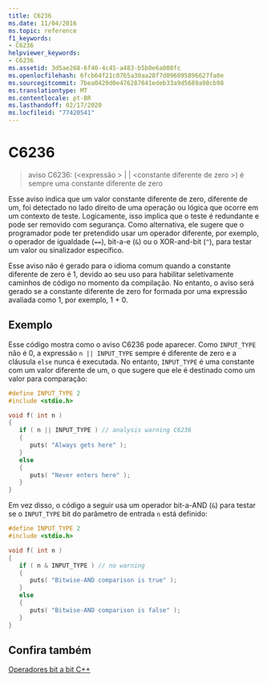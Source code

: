 ```yaml
---
title: C6236
ms.date: 11/04/2016
ms.topic: reference
f1_keywords:
- C6236
helpviewer_keywords:
- C6236
ms.assetid: 3d5ae268-6f40-4c45-a483-b5b0e6a808fc
ms.openlocfilehash: 6fcb64f21c0765a30aa28f7d096095896627fa0e
ms.sourcegitcommit: 7bea0420d0e476287641edeb33a9d5689a98cb98
ms.translationtype: MT
ms.contentlocale: pt-BR
ms.lasthandoff: 02/17/2020
ms.locfileid: "77420541"
---
```

# <a name="c6236"></a>C6236

> aviso C6236: (\<expressão > &#124; &#124; \<constante diferente de zero >) é sempre uma constante diferente de zero

Esse aviso indica que um valor constante diferente de zero, diferente de um, foi detectado no lado direito de uma operação ou lógica que ocorre em um contexto de teste. Logicamente, isso implica que o teste é redundante e pode ser removido com segurança. Como alternativa, ele sugere que o programador pode ter pretendido usar um operador diferente, por exemplo, o operador de igualdade (`==`), bit-a-e (`&`) ou o XOR-and-bit (`^`), para testar um valor ou sinalizador específico.

Esse aviso não é gerado para o idioma comum quando a constante diferente de zero é 1, devido ao seu uso para habilitar seletivamente caminhos de código no momento da compilação. No entanto, o aviso será gerado se a constante diferente de zero for formada por uma expressão avaliada como 1, por exemplo, 1 + 0.

## <a name="example"></a>Exemplo

Esse código mostra como o aviso C6236 pode aparecer. Como `INPUT_TYPE` não é 0, a expressão `n || INPUT_TYPE` sempre é diferente de zero e a cláusula `else` nunca é executada. No entanto, `INPUT_TYPE` é uma constante com um valor diferente de um, o que sugere que ele é destinado como um valor para comparação:

```cpp
#define INPUT_TYPE 2
#include <stdio.h>

void f( int n )
{
   if ( n || INPUT_TYPE ) // analysis warning C6236
   {
      puts( "Always gets here" );
   }
   else
   {
      puts( "Never enters here" );
   }
}
```

Em vez disso, o código a seguir usa um operador bit-a-AND (`&`) para testar se o `INPUT_TYPE` bit do parâmetro de entrada `n` está definido:

```cpp
#define INPUT_TYPE 2
#include <stdio.h>

void f( int n )
{
   if ( n & INPUT_TYPE ) // no warning
   {
      puts( "Bitwise-AND comparison is true" );
   }
   else
   {
      puts( "Bitwise-AND comparison is false" );
   }
}
```

## <a name="see-also"></a>Confira também

[Operadores bit a bit C++](https://www.microsoft.com/download/details.aspx?id=55979)

